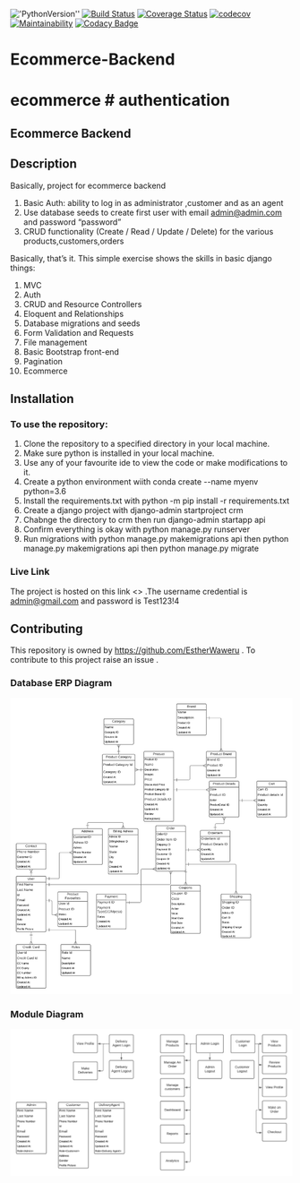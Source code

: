 !['PythonVersion''](https://img.shields.io/badge/python-3.6-blue.svg) [![Build Status](https://travis-ci.org/EstherWaweru/Ecommerce-Backend.svg?branch=develop)](https://travis-ci.org/EstherWaweru/Ecommerce-Backend) [![Coverage Status](https://coveralls.io/repos/github/EstherWaweru/Ecommerce-Backend/badge.svg?branch=develop)](https://coveralls.io/github/EstherWaweru/Ecommerce-Backend?branch=develop) [![codecov](https://codecov.io/gh/EstherWaweru/Ecommerce-Backend/branch/develop/graph/badge.svg?token=7DOQIWCJHF)](https://codecov.io/gh/EstherWaweru/Ecommerce-Backend) [![Maintainability](https://api.codeclimate.com/v1/badges/b10adf60f14f0bb76730/maintainability)](https://codeclimate.com/github/EstherWaweru/Ecommerce-Backend/maintainability) [![Codacy Badge](https://app.codacy.com/project/badge/Grade/78ba29e77a1545e28fd4a8d06f84e001)](https://www.codacy.com/gh/EstherWaweru/Ecommerce-Backend/dashboard?utm_source=github.com&amp;utm_medium=referral&amp;utm_content=EstherWaweru/Ecommerce-Backend&amp;utm_campaign=Badge_Grade)
# Ecommerce-Backend
# ecommerce # authentication 
## Ecommerce Backend



## Description
Basically, project for ecommerce backend
1. Basic Auth: ability to log in as administrator ,customer and as an agent
2. Use database seeds to create first user with email admin@admin.com and password “password”
3. CRUD functionality (Create / Read / Update / Delete) for the various products,customers,orders
   


Basically, that’s it. This simple exercise  shows the skills in basic django things:
1. MVC
2. Auth
3. CRUD and Resource Controllers
4. Eloquent and Relationships
5. Database migrations and seeds
6. Form Validation and Requests
7. File management
8. Basic Bootstrap front-end
9. Pagination
10. Ecommerce

## Installation
### To use the repository:
1. Clone the repository to a specified directory in your local machine.
2. Make sure python is installed in your local machine.
3. Use any of your favourite ide to view the code or make modifications to it.
4. Create a python environment wiith conda create --name myenv python=3.6
5. Install the requirements.txt with python -m pip install -r requirements.txt
6. Create a django project with django-admin startproject crm
7. Chabnge the directory to crm then run django-admin startapp api
8. Confirm everything is okay with python manage.py runserver
9. Run migrations with python manage.py makemigrations api then python manage.py makemigrations api then python manage.py migrate

### Live Link
The project is hosted on this link <> .The username credential is admin@gmail.com and password is Test123!4

## Contributing
This repository is owned by <https://github.com/EstherWaweru> . To contribute to this project raise an issue .

### Database ERP Diagram
![Database ERP Image](DatabaseErp.png)

### Module Diagram
![Modules](Modules.png)


